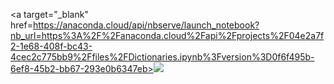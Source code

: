 <a target="_blank" href=https://anaconda.cloud/api/nbserve/launch_notebook?nb_url=https%3A%2F%2Fanaconda.cloud%2Fapi%2Fprojects%2F04e2a7f2-1e68-408f-bc43-4cec2c775bb9%2Ffiles%2FDictionaries.ipynb%3Fversion%3D0f6f495b-6ef8-45b2-bb67-293e0b6347eb><img src="https://static.anaconda.cloud/content/a22d04e8445b700f28937ab3231b8cded505d0395c63b7a269696722196d5415"/></a>
